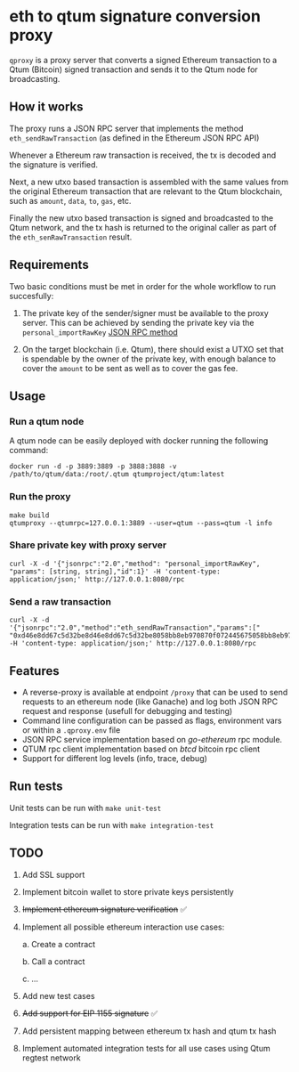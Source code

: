 # eth to qtum signature conversion proxy

`qproxy` is a proxy server that converts a signed Ethereum transaction to a Qtum (Bitcoin) signed transaction and sends it to the Qtum node for broadcasting.

## How it works
The proxy runs a JSON RPC server that implements the method `eth_sendRawTransaction` (as defined in the Ethereum JSON RPC API)

Whenever a Ethereum raw transaction is received, the tx is decoded and the signature is verified.

Next, a new utxo based transaction is assembled with the same values from the original Ethereum transaction that are relevant to the Qtum blockchain, such as `amount`, `data`, `to`, `gas`, etc.

Finally the new utxo based transaction is signed and broadcasted to the Qtum network, and the tx hash is returned to the original caller as part of the `eth_senRawTransaction` result.

## Requirements

Two basic conditions must be met in order for the whole workflow to run succesfully:
1. The private key of the sender/signer must be available to the proxy server. This can be achieved by sending the private key via the `personal_importRawKey` [JSON RPC method](https://geth.ethereum.org/docs/interacting-with-geth/rpc/ns-personal#personal_importrawkey)

2. On the target blockchain (i.e. Qtum), there should exist a UTXO set that is spendable by the owner of the private key, with enough balance to cover the `amount` to be sent as well as to cover the gas fee.

## Usage

### Run a qtum node
A qtum node can be easily deployed with docker running the following command:

```
docker run -d -p 3889:3889 -p 3888:3888 -v /path/to/qtum/data:/root/.qtum qtumproject/qtum:latest
```

### Run the proxy

```
make build
qtumproxy --qtumrpc=127.0.0.1:3889 --user=qtum --pass=qtum -l info
```

### Share private key with proxy server

```
curl -X -d '{"jsonrpc":"2.0","method": "personal_importRawKey", "params": [string, string],"id":1}' -H 'content-type: application/json;' http://127.0.0.1:8080/rpc
```

### Send a raw transaction

```
curl -X -d '{"jsonrpc":"2.0","method":"eth_sendRawTransaction","params":[" "0xd46e8dd67c5d32be8d46e8dd67c5d32be8058bb8eb970870f072445675058bb8eb970870f072445675"],"id":1}' -H 'content-type: application/json;' http://127.0.0.1:8080/rpc
```

## Features
- A reverse-proxy is available at endpoint `/proxy` that can be used to send requests to an ethereum node (like Ganache) and log both JSON RPC request and response (usefull for debugging and testing)
- Command line configuration can be passed as flags, environment vars or within a `.qproxy.env` file
- JSON RPC service implementation based on *go-ethereum* rpc module.
- QTUM rpc client implementation based on *btcd* bitcoin rpc client
- Support for different log levels (info, trace, debug)

## Run tests

Unit tests can be run with `make unit-test`

Integration tests can be run with `make integration-test` 

## TODO

1. Add SSL support
2. Implement bitcoin wallet to store private keys persistently
3. ~~Implement ethereum signature verification~~ :white_check_mark:
4. Implement all possible ethereum interaction use cases:
   
   a. Create a contract

   b. Call a contract

   c. ...
5. Add new test cases
6. ~~Add support for EIP 1155 signature~~ :white_check_mark:
7. Add persistent mapping between ethereum tx hash and qtum tx hash
8. Implement automated integration tests for all use cases using Qtum regtest network